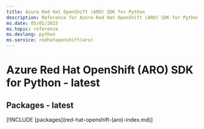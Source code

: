 ```yaml
---
title: Azure Red Hat OpenShift (ARO) SDK for Python
description: Reference for Azure Red Hat OpenShift (ARO) SDK for Python
ms.date: 05/01/2025
ms.topic: reference
ms.devlang: python
ms.service: redhatopenshift(aro)
---
```

# Azure Red Hat OpenShift (ARO) SDK for Python - latest
## Packages - latest
[!INCLUDE [packages](red-hat-openshift-(aro\)-index.md)]